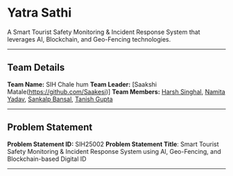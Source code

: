 # Yatra Sathi

A Smart Tourist Safety Monitoring & Incident Response System that leverages AI, Blockchain, and Geo-Fencing technologies.

---

## Team Details

**Team Name:** SIH Chale hum
**Team Leader:** [Saakshi Matale(https://github.com/Saakesi)]
**Team Members:** [Harsh Singhal](https://github.com/singhalharsh1611), [Namita Yadav](https://github.com/NamitaYGit), [Sankalp Bansal](https://github.com/sankalp-b1401), [Tanish Gupta](https://github.com/TanishG01)

---

## Problem Statement

**Problem Statement ID:** SIH25002
**Problem Statement Title**: Smart Tourist Safety Monitoring & Incident Response System using Al, Geo-Fencing, and Blockchain-based Digital ID

---

